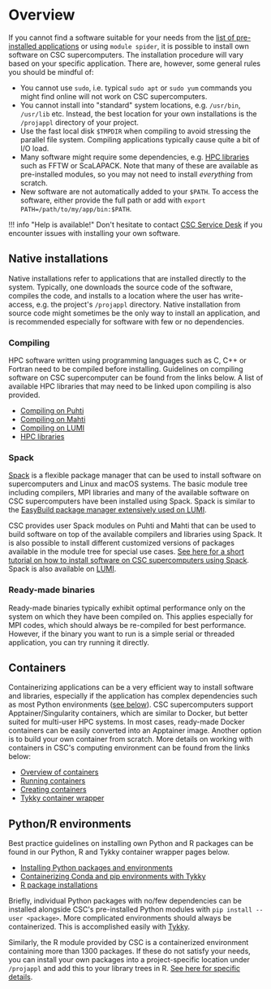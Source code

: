 # Overview

If you cannot find a software suitable for your needs from the [list of pre-installed
applications](../../apps/index.md) or using `module spider`, it is possible to install
own software on CSC supercomputers. The installation procedure will vary based on your
specific application. There are, however, some general rules you should be mindful of:

- You cannot use `sudo`, i.e. typical `sudo apt` or `sudo yum` commands you might find
  online will not work on CSC supercomputers.
- You cannot install into "standard" system locations, e.g. `/usr/bin`, `/usr/lib` etc.
  Instead, the best location for your own installations is the `/projappl` directory of
  your project.
- Use the fast local disk `$TMPDIR` when compiling to avoid stressing the parallel file
  system. Compiling applications typically cause quite a bit of I/O load.
- Many software might require some dependencies, e.g. [HPC libraries](hpc-libraries.md)
  such as FFTW or ScaLAPACK. Note that many of these are available as pre-installed
  modules, so you may not need to install *everything* from scratch.
- New software are not automatically added to your `$PATH`. To access the software,
  either provide the full path or add with `export PATH=/path/to/my/app/bin:$PATH`.

!!! info "Help is available!"
    Don't hesitate to contact [CSC Service Desk](../../support/contact.md) if you
    encounter issues with installing your own software.

## Native installations

Native installations refer to applications that are installed directly to the system.
Typically, one downloads the source code of the software, compiles the code, and installs
to a location where the user has write-access, e.g. the project's `/projappl` directory.
Native installation from source code might sometimes be the only way to install an
application, and is recommended especially for software with few or no dependencies.

### Compiling

HPC software written using programming languages such as C, C++ or Fortran need to be
compiled before installing. Guidelines on compiling software on CSC supercomputer can
be found from the links below. A list of available HPC libraries that may need to be
linked upon compiling is also provided.

- [Compiling on Puhti](compiling-puhti.md)
- [Compiling on Mahti](compiling-mahti.md)
- [Compiling on LUMI](compiling-lumi.md)
- [HPC libraries](hpc-libraries.md)

### Spack

[Spack](https://spack.io) is a flexible package manager that can be used to install
software on supercomputers and Linux and macOS systems. The basic module tree including
compilers, MPI libraries and many of the available software on CSC supercomputers have
been installed using Spack. Spack is similar to the [EasyBuild package manager extensively
used on LUMI](https://docs.lumi-supercomputer.eu/software/installing/easybuild/).

CSC provides user Spack modules on Puhti and Mahti that can be used to build software
on top of the available compilers and libraries using Spack. It is also possible to
install different customized versions of packages available in the module tree for
special use cases. [See here for a short tutorial on how to install software on CSC
supercomputers using Spack](../../tutorials/user-spack.md). Spack is also available
on [LUMI](https://docs.lumi-supercomputer.eu/software/installing/spack/).

### Ready-made binaries

Ready-made binaries typically exhibit optimal performance only on the system on which
they have been compiled on. This applies especially for MPI codes, which should always
be re-compiled for best performance. However, if the binary you want to run is a simple
serial or threaded application, you can try running it directly.

## Containers

Containerizing applications can be a very efficient way to install software and libraries,
especially if the application has complex dependencies such as most Python environments
([see below](#pythonr-environments)). CSC supercomputers support Apptainer/Singularity
containers, which are similar to Docker, but better suited for multi-user HPC systems. In
most cases, ready-made Docker containers can be easily converted into an Apptainer image.
Another option is to build your own container from scratch. More details on working with
containers in CSC's computing environment can be found from the links below:

- [Overview of containers](../containers/index.md)
- [Running containers](../containers/run-existing.md)
- [Creating containers](../containers/creating.md)
- [Tykky container wrapper](../containers/tykky.md)

## Python/R environments

Best practice guidelines on installing own Python and R packages can be found in
our Python, R and Tykky container wrapper pages below.

- [Installing Python packages and environments](../../apps/python.md)
- [Containerizing Conda and pip environments with Tykky](../containers/tykky.md)
- [R package installations](../../apps/r-env.md#r-package-installations)

Briefly, individual Python packages with no/few dependencies can be installed
alongside CSC's pre-installed Python modules with `pip install --user <package>`.
More complicated environments should always be containerized. This is accomplished
easily with [Tykky](../containers/tykky.md).

Similarly, the R module provided by CSC is a containerized environment containing more
than 1300 packages. If these do not satisfy your needs, you can install your own packages
into a project-specific location under `/projappl` and add this to your library trees
in R. [See here for specific details](../../apps/r-env.md#r-package-installations).
